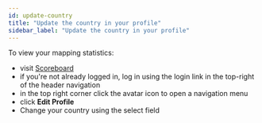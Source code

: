 ```yaml
---
id: update-country
title: "Update the country in your profile"
sidebar_label: "Update the country in your profile"
---
```


To view your mapping statistics:

- visit [Scoreboard]({{appURL}})
- if you're not already logged in, log in using the login link in the top-right of the header navigation
- in the top right corner click the avatar icon to open a navigation menu
- click **Edit Profile**
- Change your country using the select field
